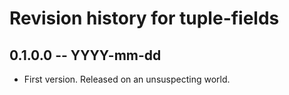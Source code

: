 # Revision history for tuple-fields

## 0.1.0.0 -- YYYY-mm-dd

* First version. Released on an unsuspecting world.
